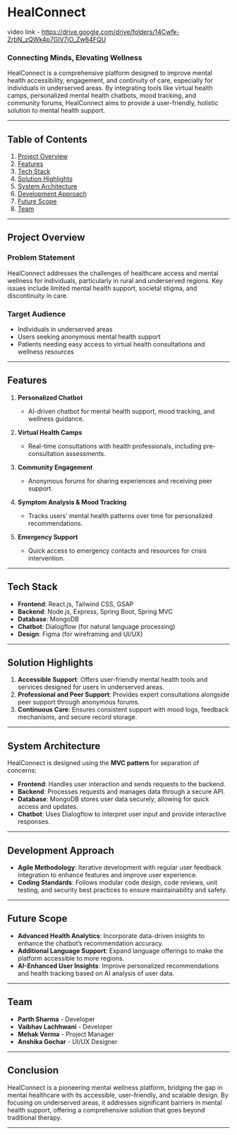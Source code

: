 # HealConnect

video link - https://drive.google.com/drive/folders/14Cwfk-ZrbN_zQWk4p7GlV7iO_Zw64FQU

### Connecting Minds, Elevating Wellness

HealConnect is a comprehensive platform designed to improve mental health accessibility, engagement, and continuity of care, especially for individuals in underserved areas. By integrating tools like virtual health camps, personalized mental health chatbots, mood tracking, and community forums, HealConnect aims to provide a user-friendly, holistic solution to mental health support.

---

## Table of Contents
1. [Project Overview](#project-overview)
2. [Features](#features)
3. [Tech Stack](#tech-stack)
4. [Solution Highlights](#solution-highlights)
5. [System Architecture](#system-architecture)
6. [Development Approach](#development-approach)
7. [Future Scope](#future-scope)
8. [Team](#team)

---

## Project Overview

### Problem Statement
HealConnect addresses the challenges of healthcare access and mental wellness for individuals, particularly in rural and underserved regions. Key issues include limited mental health support, societal stigma, and discontinuity in care.

### Target Audience
- Individuals in underserved areas
- Users seeking anonymous mental health support
- Patients needing easy access to virtual health consultations and wellness resources

---

## Features

1. **Personalized Chatbot**
   - AI-driven chatbot for mental health support, mood tracking, and wellness guidance.
  
2. **Virtual Health Camps**
   - Real-time consultations with health professionals, including pre-consultation assessments.

3. **Community Engagement**
   - Anonymous forums for sharing experiences and receiving peer support.

4. **Symptom Analysis & Mood Tracking**
   - Tracks users’ mental health patterns over time for personalized recommendations.

5. **Emergency Support**
   - Quick access to emergency contacts and resources for crisis intervention.

---

## Tech Stack

- **Frontend**: React.js, Tailwind CSS, GSAP
- **Backend**: Node.js, Express, Spring Boot, Spring MVC
- **Database**: MongoDB
- **Chatbot**: Dialogflow (for natural language processing)
- **Design**: Figma (for wireframing and UI/UX)

---

## Solution Highlights

1. **Accessible Support**: Offers user-friendly mental health tools and services designed for users in underserved areas.
2. **Professional and Peer Support**: Provides expert consultations alongside peer support through anonymous forums.
3. **Continuous Care**: Ensures consistent support with mood logs, feedback mechanisms, and secure record storage.

---

## System Architecture

HealConnect is designed using the **MVC pattern** for separation of concerns:
- **Frontend**: Handles user interaction and sends requests to the backend.
- **Backend**: Processes requests and manages data through a secure API.
- **Database**: MongoDB stores user data securely, allowing for quick access and updates.
- **Chatbot**: Uses Dialogflow to interpret user input and provide interactive responses.

---

## Development Approach

- **Agile Methodology**: Iterative development with regular user feedback integration to enhance features and improve user experience.
- **Coding Standards**: Follows modular code design, code reviews, unit testing, and security best practices to ensure maintainability and safety.
  
---

## Future Scope

- **Advanced Health Analytics**: Incorporate data-driven insights to enhance the chatbot’s recommendation accuracy.
- **Additional Language Support**: Expand language offerings to make the platform accessible to more regions.
- **AI-Enhanced User Insights**: Improve personalized recommendations and health tracking based on AI analysis of user data.

---

## Team

- **Parth Sharma** - Developer
- **Vaibhav Lachhwani** - Developer
- **Mehak Verma** - Project Manager
- **Anshika Gochar** - UI/UX Designer

---

## Conclusion

HealConnect is a pioneering mental wellness platform, bridging the gap in mental healthcare with its accessible, user-friendly, and scalable design. By focusing on underserved areas, it addresses significant barriers in mental health support, offering a comprehensive solution that goes beyond traditional therapy.

--- 


